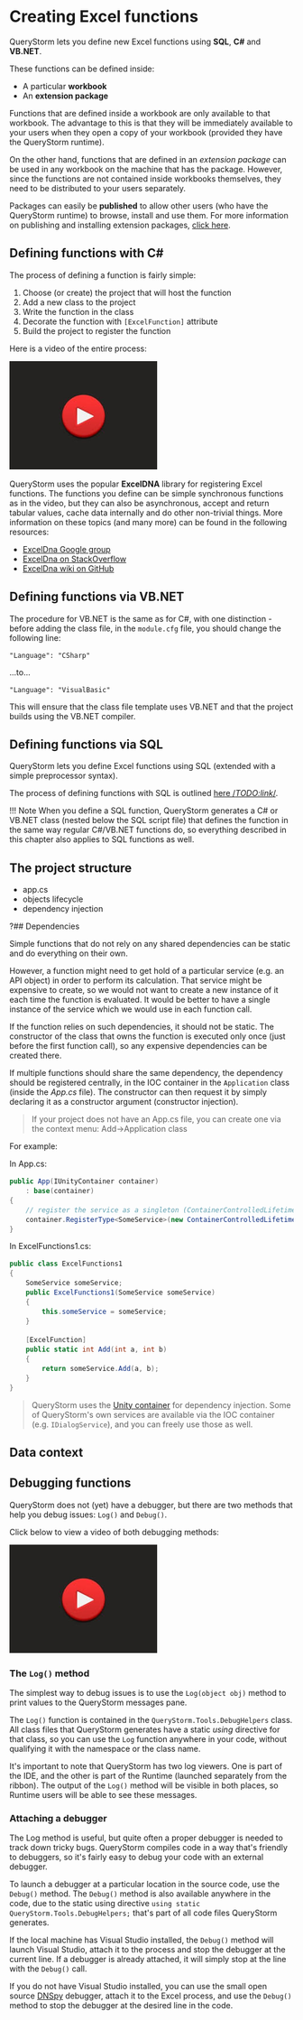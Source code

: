 # Creating Excel functions

QueryStorm lets you define new Excel functions using **SQL**, **C#** and **VB.NET**. 

These functions can be defined inside:
- A particular **workbook** 
- An **extension package**

Functions that are defined inside a workbook are only available to that workbook. The advantage to this is that they will be immediately available to your users when they open a copy of your workbook (provided they have the QueryStorm runtime).

On the other hand, functions that are defined in an *extension package* can be used in any workbook on the machine that has the package. However, since the functions are not contained inside workbooks themselves, they need to be distributed to your users separately.  

Packages can easily be **published** to allow other users (who have the QueryStorm runtime) to browse, install and use them. For more information on publishing and installing extension packages, [click here](todo). 


## Defining functions with C# #

The process of defining a function is fairly simple:

1. Choose (or create) the project that will host the function
1. Add a new class to the project
1. Write the function in the class
1. Decorate the function with `[ExcelFunction]` attribute
1. Build the project to register the function

Here is a video of the entire process:

[![Defining Excel functions with C#](../images/video.jpg)](https://youtu.be/emcyyiVUYSk "Defining Excel functions with C#")

QueryStorm uses the popular **ExcelDNA** library for registering Excel functions. The functions you define can be simple synchronous functions as in the video, but they can also be asynchronous, accept and return tabular values, cache data internally and do other non-trivial things. More information on these topics (and many more) can be found in the following resources:
 - [ExcelDna Google group](https://groups.google.com/g/exceldna/)
 - [ExcelDna on StackOverflow](https://stackoverflow.com/questions/tagged/excel-dna)
 - [ExcelDna wiki on GitHub](https://github.com/Excel-DNA/ExcelDna/wiki)  

## Defining functions via VB.NET

The procedure for VB.NET is the same as for C#, with one distinction - before adding the class file, in the `module.cfg` file, you should change the following line:

```
"Language": "CSharp"
```
...to...

```
"Language": "VisualBasic"
```

This will ensure that the class file template uses VB.NET and that the project builds using the VB.NET compiler. 


## Defining functions via SQL

QueryStorm lets you define Excel functions using SQL (extended with a simple preprocessor syntax).  

The process of defining functions with SQL is outlined [here /*TODO:link*/](http://here).   

!!! Note
When you define a SQL function, QueryStorm generates a C# or VB.NET class (nested below the SQL script file) that defines the function in the same way regular C#/VB.NET functions do, so everything described in this chapter also applies to SQL functions as well.

## The project structure

- app.cs
- objects lifecycle
- dependency injection

?## Dependencies

Simple functions that do not rely on any shared dependencies can be static and do everything on their own.

However, a function might need to get hold of a particular service (e.g. an API object) in order to perform its calculation. That service might be expensive to create, so we would not want to create a new instance of it each time the function is evaluated. It would be better to have a single instance of the service which we would use in each function call.   

If the function relies on such dependencies, it should not be static. The constructor of the class that owns the function is executed only once (just before the first function call), so any expensive dependencies can be created there.

If multiple functions should share the same dependency, the dependency should be registered centrally, in the IOC container in the `Application` class (inside the *App.cs* file). The constructor can then request it by simply declaring it as a constructor argument (constructor injection). 
 
> If your project does not have an App.cs file, you can create one via the context menu: Add->Application class

For example:

In App.cs:
```csharp
public App(IUnityContainer container)
	: base(container)
{
	// register the service as a singleton (ContainerControlledLifetimeManager)
    container.RegisterType<SomeService>(new ContainerControlledLifetimeManager());
}
```

In ExcelFunctions1.cs:
```csharp
public class ExcelFunctions1
{
	SomeService someService;
	public ExcelFunctions1(SomeService someService)
	{
		this.someService = someService;
	}

	[ExcelFunction]
	public static int Add(int a, int b)
	{
		return someService.Add(a, b);
	}
}
```

> QueryStorm uses the [Unity container](http://unitycontainer.org/articles/introduction.html) for dependency injection. Some of QueryStorm's own services are available via the IOC container (e.g. `IDialogService`), and you can freely use those as well. 

## Data context

## Debugging functions

QueryStorm does not (yet) have a debugger, but there are two methods that help you debug issues: `Log()` and `Debug()`.

Click below to view a video of both debugging methods:

[![Debugging functions](../images/video.jpg)](https://youtu.be/zqPGuJoD5DM "Debugging functions")

### The `Log()` method
The simplest way to debug issues is to use the `Log(object obj)` method to print values to the QueryStorm messages pane.

The `Log()` function is contained in the `QueryStorm.Tools.DebugHelpers` class. All class files that QueryStorm generates have a static *using* directive for that class, so you can use the `Log` function anywhere in your code, without qualifying it with the namespace or the class name.  

It's important to note that QueryStorm has two log viewers. One is part of the IDE, and the other is part of the Runtime (launched separately from the ribbon). The output of the `Log()` method will be visible in both places, so Runtime users will be able to see these messages. 

### Attaching a debugger
The Log method is useful, but quite often a proper debugger is needed to track down tricky bugs. QueryStorm compiles code in a way that's friendly to debuggers, so it's fairly easy to debug your code with an external debugger. 

To launch a debugger at a particular location in the source code, use the `Debug()` method. The `Debug()` method is also available anywhere in the code, due to the static using directive `using static QueryStorm.Tools.DebugHelpers;` that's part of all code files QueryStorm generates.

If the local machine has Visual Studio installed, the `Debug()` method will launch Visual Studio, attach it to the process and stop the debugger at the current line. If a debugger is already attached, it will simply stop at the line with the `Debug()` call.

If you do not have Visual Studio installed, you can use the small open source [DNSpy](https://github.com/0xd4d/dnSpy) debugger, attach it to the Excel process, and use the `Debug()` method to stop the debugger at the desired line in the code.     




